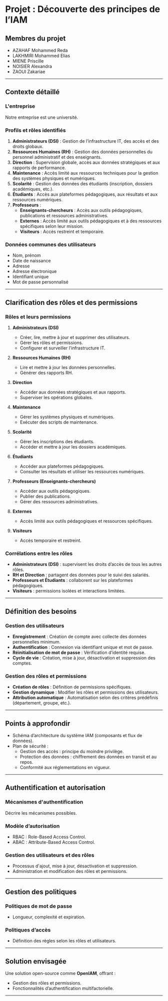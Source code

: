# Projet : Découverte des principes de l’IAM

## Membres du projet
- AZAHAF Mohammed Reda
- LAKHMIRI Mohammed Elias
- MIENE Priscille
- NOISIER Alexandra
- ZAOUI Zakariae

---

## Contexte détaillé

### L'entreprise
Notre entreprise est une université.

### Profils et rôles identifiés
1. **Administrateurs (DSI)** : Gestion de l’infrastructure IT, des accès et des droits globaux.
2. **Ressources Humaines (RH)** : Gestion des données personnelles du personnel administratif et des enseignants.
3. **Direction** : Supervision globale, accès aux données stratégiques et aux rapports de performance.
4. **Maintenance** : Accès limité aux ressources techniques pour la gestion des systèmes physiques et numériques.
5. **Scolarité** : Gestion des données des étudiants (inscription, dossiers académiques, etc.).
6. **Étudiants** : Accès aux plateformes pédagogiques, aux résultats et aux ressources numériques.
7. **Professeurs** :
   - **Enseignants-chercheurs** : Accès aux outils pédagogiques, publications et ressources administratives.
   - **Externes** : Accès limité aux outils pédagogiques et à des ressources spécifiques selon leur mission.
   - **Visiteurs** : Accès restreint et temporaire.

### Données communes des utilisateurs
- Nom, prénom
- Date de naissance
- Adresse
- Adresse électronique
- Identifiant unique
- Mot de passe personnalisé

---

## Clarification des rôles et des permissions

### Rôles et leurs permissions

1. **Administrateurs (DSI)**
   - Créer, lire, mettre à jour et supprimer des utilisateurs.
   - Gérer les rôles et permissions.
   - Configurer et surveiller l’infrastructure IT.

2. **Ressources Humaines (RH)**
   - Lire et mettre à jour les données personnelles.
   - Générer des rapports RH.

3. **Direction**
   - Accéder aux données stratégiques et aux rapports.
   - Superviser les opérations globales.

4. **Maintenance**
   - Gérer les systèmes physiques et numériques.
   - Exécuter des scripts de maintenance.

5. **Scolarité**
   - Gérer les inscriptions des étudiants.
   - Accéder et mettre à jour les dossiers académiques.

6. **Étudiants**
   - Accéder aux plateformes pédagogiques.
   - Consulter les résultats et utiliser les ressources numériques.

7. **Professeurs (Enseignants-chercheurs)**
   - Accéder aux outils pédagogiques.
   - Publier des publications.
   - Gérer des ressources administratives.

8. **Externes**
   - Accès limité aux outils pédagogiques et ressources spécifiques.

9. **Visiteurs**
   - Accès temporaire et restreint.

### Corrélations entre les rôles
- **Administrateurs (DSI)** : supervisent les droits d’accès de tous les autres rôles.
- **RH et Direction** : partagent des données pour le suivi des salariés.
- **Professeurs et Étudiants** : collaborent sur les plateformes pédagogiques.
- **Visiteurs** : permissions isolées et interactions limitées.

---

## Définition des besoins

### Gestion des utilisateurs
- **Enregistrement** : Création de compte avec collecte des données personnelles minimum.
- **Authentification** : Connexion via identifiant unique et mot de passe.
- **Réinitialisation de mot de passe** : Vérification d’identité requise.
- **Cycle de vie** : Création, mise à jour, désactivation et suppression des comptes.

### Gestion des rôles et permissions
- **Création de rôles** : Définition de permissions spécifiques.
- **Gestion dynamique** : Modifier les rôles et permissions des utilisateurs.
- **Attribution automatique** : Automatisation selon des critères prédéfinis (département, groupe, etc.).

---

## Points à approfondir
- Schéma d’architecture du système IAM (composants et flux de données).
- Plan de sécurité :
  - Gestion des accès : principe du moindre privilège.
  - Protection des données : chiffrement des données en transit et au repos.
  - Conformité aux réglementations en vigueur.

---

## Authentification et autorisation

### Mécanismes d'authentification
Décrire les mécanismes possibles.

### Modèle d’autorisation
- RBAC : Role-Based Access Control.
- ABAC : Attribute-Based Access Control.

### Gestion des utilisateurs et des rôles
- Processus d'ajout, mise à jour, désactivation et suppression.
- Administration et modification des rôles et permissions.

---

## Gestion des politiques

### Politiques de mot de passe
- Longueur, complexité et expiration.

### Politiques d’accès
- Définition des règles selon les rôles et utilisateurs.

---

## Solution envisagée
Une solution open-source comme **OpenIAM**, offrant :
- Gestion des rôles et permissions.
- Fonctionnalités d’authentification multifactorielle.

---
